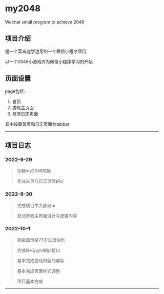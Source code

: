 # my2048
Wechat small program to achieve 2048

## 项目介绍
是一个菜鸟边学边写的一个微信小程序项目

以一个2048小游戏作为微信小程序学习的开始

## 页面设置
page包括: 
1. 首页
2. 游戏主页面
3. 登录日志页面

其中设置首页和日志页面为tabbar

---

## 项目日志

### 2022-9-29

> 创建my2048项目
>
> 完成主页与日志页面的ui

### 2022-9-30

> 完成项目中大部分ui
>
> 启动游戏主界面设计与逻辑内容

### 2022-10-1

> 祝祖国母亲73岁生日快乐
>
> 完成tile与grid的js接口
>
> 基本完成游戏内容的编写
>
> 基本完成页面样式调整
>
> 项目基本完成

---

